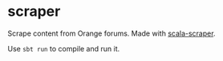 # scraper

Scrape content from Orange forums. Made with [scala-scraper](https://github.com/ruippeixotog/scala-scraper).

Use `sbt run` to compile and run it.
